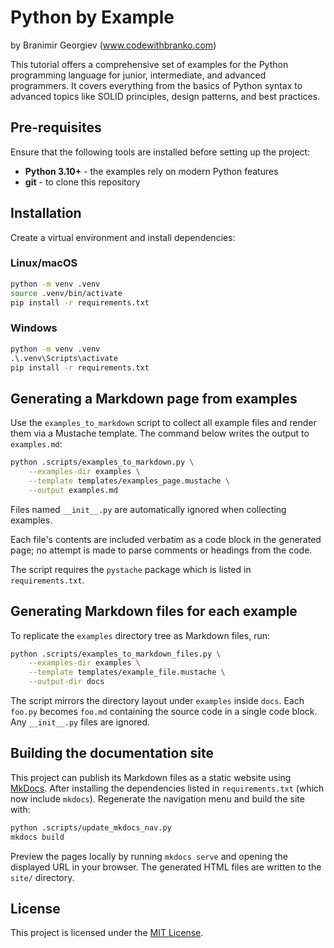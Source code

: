 # Python by Example

by Branimir Georgiev (www.codewithbranko.com)

This tutorial offers a comprehensive set of examples for the Python programming
language for junior, intermediate, and advanced programmers. It covers
everything from the basics of Python syntax to advanced topics like
SOLID principles, design patterns, and best practices.

## Pre-requisites

Ensure that the following tools are installed before setting up the project:

- **Python 3.10+** - the examples rely on modern Python features
- **git** - to clone this repository

## Installation

Create a virtual environment and install dependencies:

### Linux/macOS

```bash
python -m venv .venv
source .venv/bin/activate
pip install -r requirements.txt
```

### Windows

```cmd
python -m venv .venv
.\.venv\Scripts\activate
pip install -r requirements.txt
```

## Generating a Markdown page from examples

Use the `examples_to_markdown` script to collect all example files and render
them via a Mustache template. The command below writes the output to
`examples.md`:

```bash
python .scripts/examples_to_markdown.py \
    --examples-dir examples \
    --template templates/examples_page.mustache \
    --output examples.md
```

Files named `__init__.py` are automatically ignored when collecting examples.

Each file's contents are included verbatim as a code block in the generated
page; no attempt is made to parse comments or headings from the code.

The script requires the `pystache` package which is listed in
`requirements.txt`.

## Generating Markdown files for each example

To replicate the `examples` directory tree as Markdown files, run:

```bash
python .scripts/examples_to_markdown_files.py \
    --examples-dir examples \
    --template templates/example_file.mustache \
    --output-dir docs
```

The script mirrors the directory layout under `examples` inside `docs`.
Each `foo.py` becomes `foo.md` containing the source code in a single code
block. Any `__init__.py` files are ignored.

## Building the documentation site

This project can publish its Markdown files as a static website using
[MkDocs](https://www.mkdocs.org/). After installing the dependencies listed in
`requirements.txt` (which now include `mkdocs`). Regenerate the navigation menu and build the site with:

```bash
python .scripts/update_mkdocs_nav.py
mkdocs build
```



Preview the pages locally by running `mkdocs serve` and opening the displayed
URL in your browser. The generated HTML files are written to the `site/`
directory.

## License
This project is licensed under the [MIT License](LICENSE).
